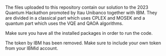 The files uploaded to this repository contain our solution to the 2023 Quantum Hackathon promoted by Itau Unibanco together with IBM. They are divided in a classical part which uses CPLEX and MOSEK and a quantum part which uses the VQE and QAOA algorithms.



Make sure you have all the installed packages in order to run the code.

The token by IBM has been removed. Make sure to include your own token from your IBMid account.
